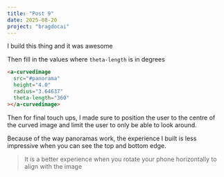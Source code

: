 ```yaml
---
title: "Post 9"
date: 2025-08-20
project: "bragdocai"
---
```


I build this thing and it was awesome

Then fill in the values where `theta-length` is in degrees

```html
<a-curvedimage
  src="#panorama"
  height="4.0"
  radius="3.64637"
  theta-length="360"
></a-curvedimage>
```

Then for final touch ups, I made sure to position the user to the centre of the curved image and limit the user to only be able to look around.

Because of the way panoramas work, the experience I built is less impressive when you can see the top and bottom edge.

> It is a better experience when you rotate your phone horizontally to align with the image
